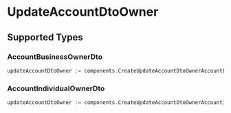 # UpdateAccountDtoOwner


## Supported Types

### AccountBusinessOwnerDto

```go
updateAccountDtoOwner := components.CreateUpdateAccountDtoOwnerAccountBusinessOwnerDto(components.AccountBusinessOwnerDto{/* values here */})
```

### AccountIndividualOwnerDto

```go
updateAccountDtoOwner := components.CreateUpdateAccountDtoOwnerAccountIndividualOwnerDto(components.AccountIndividualOwnerDto{/* values here */})
```

